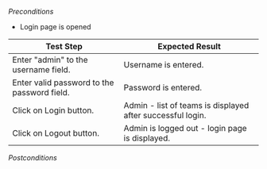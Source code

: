 *Preconditions*
* Login page is opened

|Test Step|Expected Result|
|---------|---------------|
|Enter "admin" to the username field.|Username is entered.|
|Enter valid password to the password field.|Password is entered.|
|Click on Login button.|Admin - list of teams is displayed after successful login.|
|Click on Logout button.|Admin is logged out - login page is displayed.|

*Postconditions*
